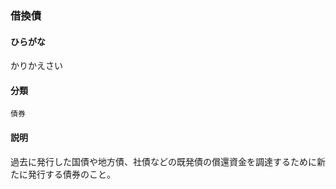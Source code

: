 <div style="display:none;">

## [あ行](securities-terms?id=あ行)
## [か行](securities-terms?id=か行)

</div>

### 借換債

#### ひらがな

かりかえさい

#### 分類

`債券`

#### 説明

過去に発行した国債や地方債、社債などの既発債の償還資金を調達するために新たに発行する債券のこと。

<div style="display:none;">

## [さ行](securities-terms?id=さ行)
## [た行](securities-terms?id=た行)
## [な行](securities-terms?id=な行)
## [は行](securities-terms?id=は行)
## [ま行](securities-terms?id=ま行)
## [や行](securities-terms?id=や行)
## [ら行](securities-terms?id=ら行)
## [わ行](securities-terms?id=わ行)
## [英数字・記号](securities-terms?id=英数字・記号)

</div>

